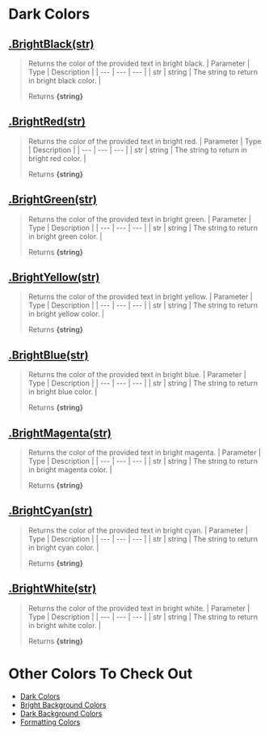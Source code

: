 # Dark Colors
## [.BrightBlack(str)](https://github.com/iVitaliya/colors-go/blob/main/colors/base_bright.go#L18)
> Returns the color of the provided text in bright black.
> | Parameter | Type | Description |
> | --- | --- | --- |
> | str | string | The string to return in bright black color. |
>
> Returns **{string}**

## [.BrightRed(str)](https://github.com/iVitaliya/colors-go/blob/main/colors/base_bright.go#L19)
> Returns the color of the provided text in bright red.
> | Parameter | Type | Description |
> | --- | --- | --- |
> | str | string | The string to return in bright red color. |
>
> Returns **{string}**

## [.BrightGreen(str)](https://github.com/iVitaliya/colors-go/blob/main/colors/base_bright.go#L20)
> Returns the color of the provided text in bright green.
> | Parameter | Type | Description |
> | --- | --- | --- |
> | str | string | The string to return in bright green color. |
>
> Returns **{string}**
## [.BrightYellow(str)](https://github.com/iVitaliya/colors-go/blob/main/colors/base_bright.go#L21)
> Returns the color of the provided text in bright yellow.
> | Parameter | Type | Description |
> | --- | --- | --- |
> | str | string | The string to return in bright yellow color. |
>
> Returns **{string}**

## [.BrightBlue(str)](https://github.com/iVitaliya/colors-go/blob/main/colors/base_bright.go#L22)
> Returns the color of the provided text in bright blue.
> | Parameter | Type | Description |
> | --- | --- | --- |
> | str | string | The string to return in bright blue color. |
>
> Returns **{string}**

## [.BrightMagenta(str)](https://github.com/iVitaliya/colors-go/blob/main/colors/base_bright.go#L23)
> Returns the color of the provided text in bright magenta.
> | Parameter | Type | Description |
> | --- | --- | --- |
> | str | string | The string to return in bright magenta color. |
>
> Returns **{string}**

## [.BrightCyan(str)](https://github.com/iVitaliya/colors-go/blob/main/colors/base_bright.go#L24)
> Returns the color of the provided text in bright cyan.
> | Parameter | Type | Description |
> | --- | --- | --- |
> | str | string | The string to return in bright cyan color. |
>
> Returns **{string}**

## [.BrightWhite(str)](https://github.com/iVitaliya/colors-go/blob/main/colors/base_bright.go#L25)
> Returns the color of the provided text in bright white.
> | Parameter | Type | Description |
> | --- | --- | --- |
> | str | string | The string to return in bright white color. |
>
> Returns **{string}**

# Other Colors To Check Out
* [Dark Colors](https://github.com/iVitaliya/colors-go/blob/main/docs/DarkColors.md)
* [Bright Background Colors](https://github.com/iVitaliya/colors-go/blob/main/docs/BrightBGColors.md)
* [Dark Background Colors](https://github.com/iVitaliya/colors-go/blob/main/docs/DarkBGColors.md)
* [Formatting Colors](https://github.com/iVitaliya/colors-go/blob/main/docs/FormatColors.md)
